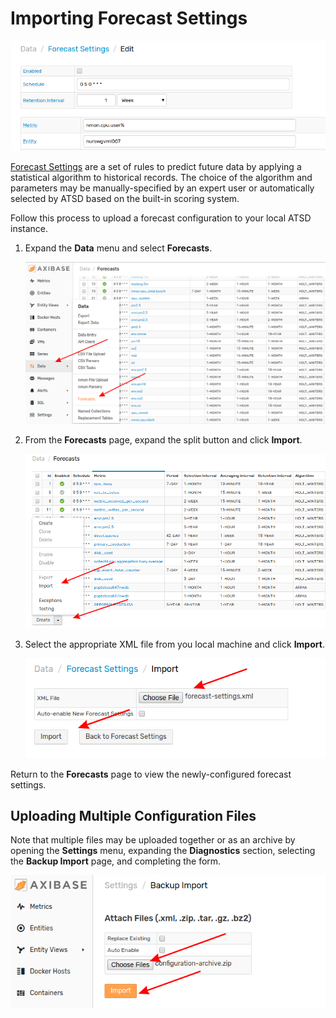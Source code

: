 # Importing Forecast Settings

![](./images/forecast-title.png)

[Forecast Settings](https://axibase.com/docs/atsd/forecasting/) are a set of rules to predict future data by applying a statistical algorithm to historical records.  The choice of the algorithm and parameters may be manually-specified by an expert user or automatically selected by ATSD based on the built-in scoring system.

Follow this process to upload a forecast configuration to your local ATSD instance.

1. Expand the **Data** menu and select **Forecasts**.

    ![](./images/forecast-1.png)

2. From the **Forecasts** page, expand the split button and click **Import**.

    ![](./images/forecast-2.png)

3. Select the appropriate XML file from you local machine and click **Import**.

    ![](./images/forecast-3.png)

Return to the **Forecasts** page to view the newly-configured forecast settings.

## Uploading Multiple Configuration Files

Note that multiple files may be uploaded together or as an archive by opening the **Settings** menu, expanding the **Diagnostics** section, selecting the **Backup Import** page, and completing the form.

![](./images/backup-import.png)
